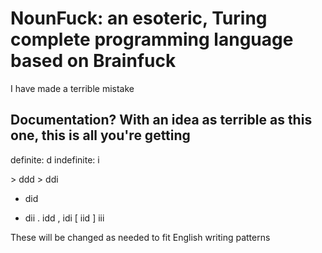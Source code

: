 # NounFuck: an esoteric, Turing complete programming language based on Brainfuck

I have made a terrible mistake

## Documentation? With an idea as terrible as this one, this is all you're getting

definite: d
indefinite: i

\> ddd
\> ddi
+ did
- dii
. idd
, idi
\[ iid
\] iii

These will be changed as needed to fit English writing patterns
